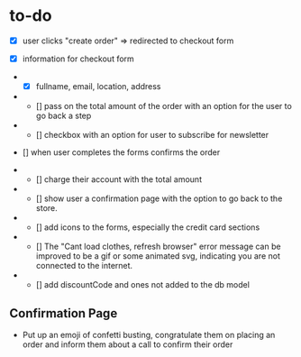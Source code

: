 # to-do

- [x] user clicks "create order" => redirected to 
checkout form 

- [x] information for checkout form 

- - [x] fullname, email, location, address

- - [] pass on the total amount of the order with an option for the user to go back a step

- - [] checkbox with an option for user to subscribe for newsletter

- [] when user completes the forms confirms the order 

- - [] charge their account with the total amount

- - [] show user a confirmation page with the option to go back to the store. 

- - [] add icons to the forms, especially the credit card sections

- - [] The "Cant load clothes, refresh browser" error message can be improved to be a gif or some animated svg, indicating you are not connected to the internet. 

- - [] add discountCode and ones not added to the db model

## Confirmation Page 
- Put up an emoji of confetti busting, congratulate them on placing an order and inform them about a call to confirm their order

